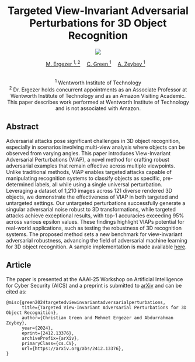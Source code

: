 <div align="center">
    <h1> Targeted View-Invariant Adversarial Perturbations for 3D Object Recognition </h1>

  <a href='https://arxiv.org/abs/2412.13376'><img src='https://img.shields.io/badge/ArXiv-PDF-red'></a>
    <div>
        <a href='https://github.com/memoatwit' target='_blank'>M. Ergezer <sup>1, 2</sup></a>&emsp;
    <a href='https://github.com/greenchris10' target='_blank'>C. Green <sup>1</sup></a>&emsp;
          <a href='https://github.com/azeybey' target='_blank'> A. Zeybey <sup>1</sup></a>&emsp;
  </div>
  <br>
  <div>
      <sup>1</sup> Wentworth Institute of Technology <br>
      <sup>2</sup> Dr. Ergezer holds concurrent appointments as an Associate Professor at Wentworth Institute of Technology and as an Amazon Visiting Academic. This paper describes work performed at Wentworth Institute of Technology and is not associated with Amazon.
  </div>
</div>

## Abstract
Adversarial attacks pose significant challenges in 3D object recognition, especially in scenarios involving multi-view analysis where objects can be observed from varying angles. This paper introduces View-Invariant Adversarial Perturbations (VIAP), a novel method for crafting robust adversarial examples that remain effective across multiple viewpoints. Unlike traditional methods, VIAP enables targeted attacks capable of manipulating recognition systems to classify objects as specific, pre-determined labels, all while using a single universal perturbation. Leveraging a dataset of 1,210 images across 121 diverse rendered 3D objects, we demonstrate the effectiveness of VIAP in both targeted and untargeted settings. Our untargeted perturbations successfully generate a singular adversarial noise robust to 3D transformations, while targeted attacks achieve exceptional results, with top-1 accuracies exceeding 95% across various epsilon values. These findings highlight VIAPs potential for real-world applications, such as testing the robustness of 3D recognition systems. The proposed method sets a new benchmark for view-invariant adversarial robustness, advancing the field of adversarial machine learning for 3D object recognition. A sample implementation is made available [here](https://github.com/memoatwit/UniversalPerturbation).


## Article
The paper is presented at the AAAI-25 Workshop on Artificial Intelligence for Cyber Security (AICS) and a preprint is submitted to [arXiv](https://arxiv.org/abs/2412.13376) and can be cited as:
```
@misc{green2024targetedviewinvariantadversarialperturbations,
      title={Targeted View-Invariant Adversarial Perturbations for 3D Object Recognition}, 
      author={Christian Green and Mehmet Ergezer and Abdurrahman Zeybey},
      year={2024},
      eprint={2412.13376},
      archivePrefix={arXiv},
      primaryClass={cs.CV},
      url={https://arxiv.org/abs/2412.13376}, 
}
```
